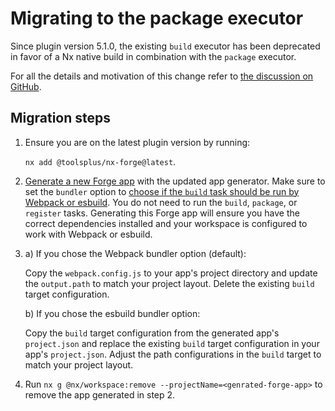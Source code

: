 # Migrating to the package executor

Since plugin version 5.1.0, the existing `build` executor has been deprecated in favor of a Nx native build in combination with the `package` executor.

For all the details and motivation of this change refer to [the discussion on GitHub](https://github.com/toolsplus/nx-forge/discussions/86).

## Migration steps

1. Ensure you are on the latest plugin version by running:
  
   `nx add @toolsplus/nx-forge@latest`.
2. [Generate a new Forge app](./generating-a-forge-app.md) with the updated app generator. Make sure to set the `bundler` option to [choose if the `build` task should be run by Webpack or esbuild](../reference/generators.md#application). You do not need to run the `build`, `package`, or `register` tasks. Generating this Forge app will ensure you have the correct dependencies installed and your workspace is configured to work with Webpack or esbuild.
3. a) If you chose the Webpack bundler option (default): 
   
   Copy the `webpack.config.js` to your app's project directory and update the `output.path` to match your project layout. Delete the existing `build` target configuration.

   b) If you chose the esbuild bundler option:

   Copy the `build` target configuration from the generated app's `project.json` and replace the existing `build` target configuration in your app's `project.json`. Adjust the path configurations in the `build` target to match your project layout.
4. Run `nx g @nx/workspace:remove --projectName=<genrated-forge-app>` to remove the app generated in step 2.
